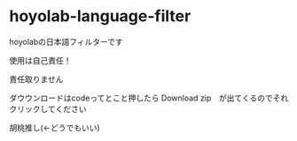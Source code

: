 # hoyolab-language-filter

hoyolabの日本語フィルターです

使用は自己責任！

責任取りません

ダウウンロードはcodeってとこと押したら Download zip　が出てくるのでそれクリックしてください

胡桃推し(←どうでもいい)

